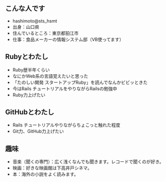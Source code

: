 ## こんな人です
* hashimoto@sts_hsmt  
* 出身：山口県  
* 住んでいるところ：東京都狛江市  
* 仕事：食品メーカーの情報システム部（VB使ってます）  

## Rubyとわたし
* Ruby歴半年くらい  
* なにかWeb系の言語覚えたいと思った  
* 「たのしい開発 スタートアップRuby」を読んでなんかビビッときた  
* 今はRails チュートリアルをやりながらRailsの勉強中  
* Ruby力上げたい

## GitHubとわたし
* Rails チュートリアルやりながらちょこっと触れた程度
* Git力、GitHub力上げたい  

## 趣味
* 音楽（聞くの専門）：広く浅くなんでも聞きます。レコードで聞くのが好き。  
* 映画：好きな映画館は下高井戸シネマ。  
* 本：海外の小説をよく読みます。  
